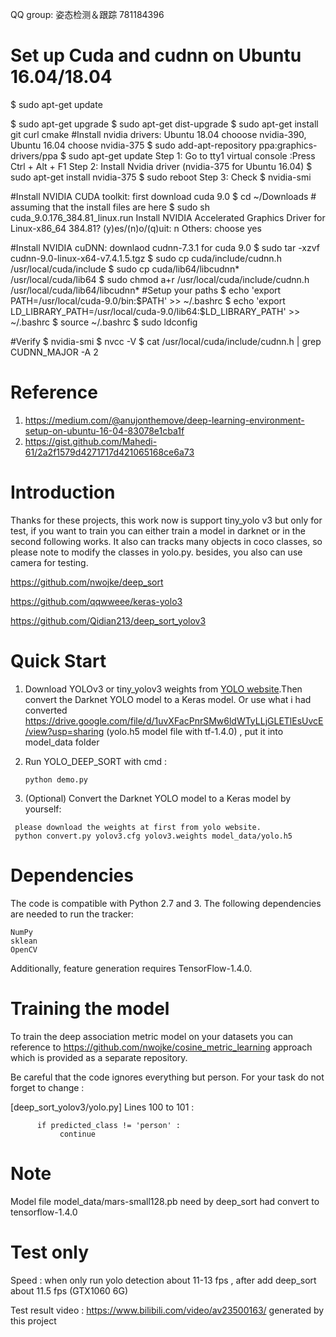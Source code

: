 QQ group: 姿态检测＆跟踪 781184396
# Set up Cuda and cudnn on  Ubuntu 16.04/18.04
$ sudo apt-get update

$ sudo apt-get upgrade
$ sudo apt-get dist-upgrade
$ sudo apt-get install git curl cmake
#Install nvidia drivers: Ubuntu 18.04 chooose nvidia-390, Ubuntu 16.04 choose nvidia-375
$ sudo add-apt-repository ppa:graphics-drivers/ppa
$ sudo apt-get update
Step 1: Go to tty1 virtual console :Press Ctrl + Alt + F1
Step 2: Install Nvidia driver (nvidia-375 for Ubuntu 16.04)
$ sudo apt-get install nvidia-375
$ sudo reboot
Step 3: Check
$ nvidia-smi

#Install NVIDIA CUDA toolkit: first download cuda 9.0
$ cd ~/Downloads # assuming that the install files are here
$ sudo sh cuda_9.0.176_384.81_linux.run
Install NVIDIA Accelerated Graphics Driver for Linux-x86_64 384.81?
(y)es/(n)o/(q)uit: n
Others: choose yes

#Install NVIDIA cuDNN: downlaod cudnn-7.3.1 for cuda 9.0
$ sudo tar -xzvf cudnn-9.0-linux-x64-v7.4.1.5.tgz
$ sudo cp cuda/include/cudnn.h /usr/local/cuda/include
$ sudo cp cuda/lib64/libcudnn* /usr/local/cuda/lib64
$ sudo chmod a+r /usr/local/cuda/include/cudnn.h /usr/local/cuda/lib64/libcudnn*
#Setup your paths
$ echo 'export PATH=/usr/local/cuda-9.0/bin:$PATH' >> ~/.bashrc
$ echo 'export LD_LIBRARY_PATH=/usr/local/cuda-9.0/lib64:$LD_LIBRARY_PATH' >> ~/.bashrc
$ source ~/.bashrc
$ sudo ldconfig

#Verify
$ nvidia-smi
$ nvcc -V
$ cat /usr/local/cuda/include/cudnn.h | grep CUDNN_MAJOR -A 2

# Reference
1. https://medium.com/@anujonthemove/deep-learning-environment-setup-on-ubuntu-16-04-83078e1cba1f
2. https://gist.github.com/Mahedi-61/2a2f1579d4271717d421065168ce6a73

# Introduction
  Thanks for these projects, this work now is support tiny_yolo v3 but only for test, if you want to train you can either train a model in darknet or in the second following works. It also can tracks many objects in coco classes, so please note to modify the classes in yolo.py. besides, you also can use camera for testing.

  https://github.com/nwojke/deep_sort
  
  https://github.com/qqwweee/keras-yolo3
  
  https://github.com/Qidian213/deep_sort_yolov3

# Quick Start

1. Download YOLOv3 or tiny_yolov3 weights from [YOLO website](http://pjreddie.com/darknet/yolo/).Then convert the Darknet YOLO model to a Keras model. Or use what i had converted https://drive.google.com/file/d/1uvXFacPnrSMw6ldWTyLLjGLETlEsUvcE/view?usp=sharing (yolo.h5 model file with tf-1.4.0) , put it into model_data folder
2. Run YOLO_DEEP_SORT with cmd :
   ```
   python demo.py
   ```

3. (Optional) Convert the Darknet YOLO model to a Keras model by yourself:

  ```
   please download the weights at first from yolo website. 
   python convert.py yolov3.cfg yolov3.weights model_data/yolo.h5
  ```

# Dependencies

  The code is compatible with Python 2.7 and 3. The following dependencies are needed to run the tracker:

    NumPy
    sklean
    OpenCV

  Additionally, feature generation requires TensorFlow-1.4.0.

# Training the model

  To train the deep association metric model on your datasets you can reference to https://github.com/nwojke/cosine_metric_learning  approach which is provided as a separate repository.
  
  Be careful that the code ignores everything but person. For your task do not forget to change :
  
  [deep_sort_yolov3/yolo.py]   Lines 100 to 101 :
  
          if predicted_class != 'person' : 
               continue 

# Note 

  Model file model_data/mars-small128.pb need by deep_sort had convert to tensorflow-1.4.0
 
# Test only

  Speed : when only run yolo detection about 11-13 fps  , after add deep_sort about 11.5 fps (GTX1060 6G)
 
  Test result video : https://www.bilibili.com/video/av23500163/ generated by this project
 

